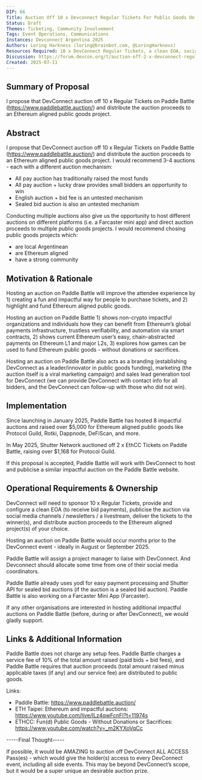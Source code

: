 ```yaml
---
DIP: 66
Title: Auction Off 10 x Devconnect Regular Tickets For Public Goods On Paddle Battle
Status: Draft
Themes: Ticketing, Community Involvement
Tags: Event Operations, Communications
Instances: Devconnect Argentina 2025
Authors: Loring Harkness (loring@brainbot.com, @LoringHarkness)
Resources Required: 10 x DevConnect Regular Tickets, a clean EOA, social media / newsletter / livestream support
Discussion: https://forum.devcon.org/t/auction-off-2-x-devconnect-regular-tickets-for-public-goods-on-paddle-battle/7607/1
Created: 2025-07-11
---
```


## Summary of Proposal

I propose that DevConnect auction off 10 x Regular Tickets on Paddle Battle (https://www.paddlebattle.auction/) and distribute the auction proceeds to an Ethereum aligned public goods project.

## Abstract

I propose that DevConnect auction off 10 x Regular Tickets on Paddle Battle (https://www.paddlebattle.auction/) and distribute the auction proceeds to an Ethereum aligned public goods project.
I would recommend 3-4 auctions - each with a different auction mechanism:
- All pay auction has traditionally raised the most funds
- All pay auction + lucky draw provides small bidders an opportunity to win
- English auction + bid fee is an untested mechanism
- Sealed bid auction is also an untested mechanism

Conducting multiple auctions also give us the opportunity to host different auctions on different platforms (i.e. a Farcaster mini app) and direct auction proceeds to multiple public goods projects.
I would recommend chosing public goods projects which:
- are local Argentinean
- are Ethereum aligned
- have a strong community

## Motivation & Rationale

Hosting an auction on Paddle Battle will improve the attendee experience by 1) creating a fun and impactful way for people to purchase tickets, and 2) highlight and fund Ethereum aligned public goods.

Hosting an auction on Paddle Battle 1) shows non-crypto impactful organizations and individuals how they can benefit from Ethereum’s global payments infrastructure, trustless verifiability, and automation via smart contracts, 2) shows current Ethereum user’s easy, chain-abstracted payments on Ethereum L1 and major L2s, 3) explores how games can be used to fund Ethereum public goods - without donations or sacrifices.

Hosting an auction on Paddle Battle also acts as a branding (establishing DevConnect as a leader/innovator in public goods funding), marketing (the auction itself is a viral marketing campaign) and sales lead generation tool for DevConnect (we can provide DevConnect with contact info for all bidders, and the DevConnect can follow-up with those who did not win).

## Implementation

Since launching in January 2025, Paddle Battle has hosted 8 impactful auctions and raised over $5,000 for Ethereum aligned public goods like Protocol Guild, Rotki, Dappnode, DeFiScan, and more.

In May 2025, Shutter Network auctioned off 2 x EthCC Tickets on Paddle Battle, raising over $1,168 for Protocol Guild.

If this proposal is accepted, Paddle Battle will work with DevConnect to host and publicise a similar impactful auction on the Paddle Battle website.

## Operational Requirements & Ownership

DevConnect will need to sponsor 10 x Regular Tickets, provide and configure a clean EOA (to receive bid payments), publicise the auction via social media channels / newsletters / a livestream, deliver the tickets to the winner(s), and distribute auction proceeds to the Ethereum aligned project(s) of your choice.

Hosting an auction on Paddle Battle would occur months prior to the DevConnect event - ideally in August or September 2025.

Paddle Battle will assign a project manager to liaise with DevConnect. And Devconnect should allocate some time from one of their social media coordinators.

Paddle Battle already uses yodl for easy payment processing and Shutter API for sealed bid auctions (if the auction is a sealed bid auction). Paddle Battle is also working on a Farcaster Mini App (Farcaster).

If any other organisations are interested in hosting additional impactful auctions on Paddle Battle (before, during or after DevConnect), we would gladly support.

## Links & Additional Information

Paddle Battle does not charge any setup fees. Paddle Battle charges a service fee of 10% of the total amount raised (paid bids + bid fees), and Paddle Battle requires that auction proceeds (total amount raised minus applicable taxes (if any) and our service fee) are distributed to public goods.

Links:
- Paddle Battle: https://www.paddlebattle.auction/
- ETH Taipei: Ethereum and impactful auctions: https://www.youtube.com/live/ILz4qwFcnFI?t=11974s
- ETHCC: Fun(d) Public Goods - Without Donations or Sacrifices: https://www.youtube.com/watch?v=_m2KYXoVqCc

-----Final Thought-----

If possible, it would be AMAZING to auction off DevConnect ALL ACCESS Pass(es) - which would give the holder(s) access to every DevConnect event, including all side events. This may be beyond DevConnect’s scope, but it would be a super unique an desirable auction prize.
